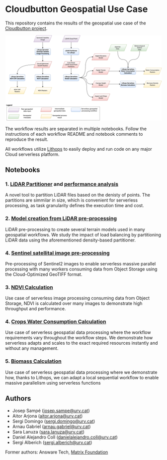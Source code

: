 # Cloudbutton Geospatial Use Case

This repository contains the results of the geospatial use case of the [Cloudbutton project](https://cloudbutton.eu).

![general_workflow](.images/general_workflow.png)

The workflow results are separated in multiple notebooks. Follow the instructions of each workflow README and notebook comments to reproduce the result.

All workflows utilize [Lithops](https://lithops.cloud) to easily deploy and run code on any major Cloud serverless platform.

## Notebooks

### 1. [LiDAR Partitioner](lidar-partitioner/) and [performance analysis](lidar-partitioner-cloud-performance/)

A novel tool to partition LiDAR files based on the denisty of points. The partitions are simmilar in size, which is convenient for serverless processing, as task granularity defines the execution time and cost.

### 2. [Model creation from LiDAR pre-processing](calculate-models/)

LiDAR pre-processing to create several terrain models used in many geospatial workflows. We study the impact of load balancing by partitioning LiDAR data using the aforementioned density-based partitioner.

### 4. [Sentinel satellital image pre-processing](sentinel2-cog/)

Pre-processing of Sentinel2 images to enable serverless massive parallel processing with many workers consuming data from Object Storage using the Cloud-Optimized GeoTIFF format.

### 3. [NDVI Calculation](ndvi-diff/)

Use case of serverless image processing consuming data from Object Storage, NDVI is calculated over many images to demonstrate high throughput and performance.

### 4. [Crops Water Consumption Calculation](water-consumption/)

Use case of serverless geospatial data processing where the workflow requirements vary throughout the workflow steps. We demonstrate how serverless adapts and scales to the exact required resources instantly and without any management.

### 5. [Biomass Calculation](calculate-biomass/)

Use case of serverless geospatial data processing where we demonstrate how, thanks to Lithops, we can adapt a local sequential workflow to enable massive parallelism using serverless functions 

## Authors

- Josep Sampé (josep.sampe@urv.cat)
- Aitor Arjona (aitor.arjona@urv.cat)
- Sergi Domingo (sergi.domingo@urv.cat)
- Arnau Gabriel (arnau.gabriel@urv.cat)
- Sara Lanuza (sara.lanuza@urv.cat)
- Daniel Alejandro Coll (danielalejandro.coll@urv.cat)
- Sergi Alberich (sergi.alberich@urv.cat)

Former authors: Answare Tech, [Matrix Foundation](https://fundacionmatrix.es/)



